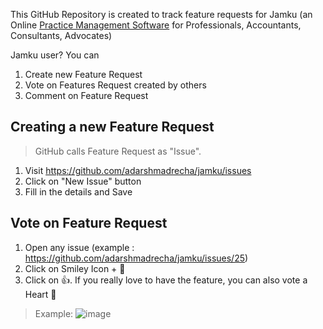This GitHub Repository is created to track feature requests for Jamku (an Online [Practice Management Software](https://madrecha.com/jamku) for Professionals, Accountants, Consultants, Advocates)

Jamku user? You can
1. Create new Feature Request
2. Vote on Features Request created by others
3. Comment on Feature Request


## Creating a new Feature Request
> GitHub calls Feature Request as "Issue".
1. Visit https://github.com/adarshmadrecha/jamku/issues
2. Click on "New Issue" button
3. Fill in the details and Save


## Vote on Feature Request
1. Open any issue (example : https://github.com/adarshmadrecha/jamku/issues/25)
2. Click on Smiley Icon + 🙂
3. Click on 👍. If you really love to have the feature, you can also vote a Heart 🧡

> Example: 
![image](https://user-images.githubusercontent.com/11911938/54923133-9eee8600-4f2f-11e9-9bd6-14968952e250.png)

